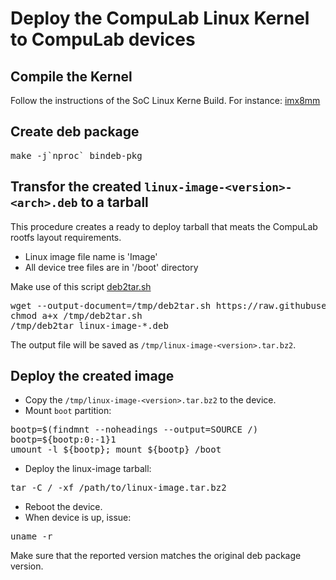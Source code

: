 # Deploy the CompuLab Linux Kernel to CompuLab devices

## Compile the Kernel
Follow the instructions of the SoC Linux Kerne Build.
For instance: [imx8mm](https://github.com/compulab-yokneam/meta-bsp-imx8mm/blob/rel_imx_5.4.24_2.1.0-dev/Documentation/linux_kernel_build.md)

## Create deb package
<pre>
make -j`nproc` bindeb-pkg
</pre>

## Transfor the created ```linux-image-<version>-<arch>.deb``` to a tarball
This procedure creates a ready to deploy tarball that meats the CompuLab rootfs layout requirements.
* Linux image file name is 'Image'
* All device tree files are in '/boot' directory

Make use of this script [deb2tar.sh](https://raw.githubusercontent.com/compulab-yokneam/Documentation/master/etc/deb2tar.sh)
<pre>
wget --output-document=/tmp/deb2tar.sh https://raw.githubusercontent.com/compulab-yokneam/Documentation/master/etc/deb2tar.sh
chmod a+x /tmp/deb2tar.sh
/tmp/deb2tar linux-image-*.deb
</pre>

The output file will be saved as  ```/tmp/linux-image-<version>.tar.bz2```.

## Deploy the created image
* Copy the ```/tmp/linux-image-<version>.tar.bz2``` to the device.
* Mount ```boot``` partition:
<pre>
bootp=$(findmnt --noheadings --output=SOURCE /)
bootp=${bootp:0:-1}1
umount -l ${bootp}; mount ${bootp} /boot
</pre>
* Deploy the linux-image tarball:
<pre>
tar -C / -xf /path/to/linux-image.tar.bz2
</pre>
* Reboot the device.
* When device is up, issue:
<pre>
uname -r
</pre>
Make sure that the reported version matches the original deb package version.
